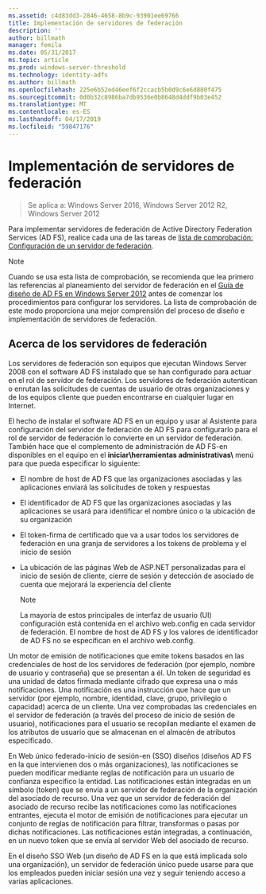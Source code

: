 ```yaml
---
ms.assetid: c4d83dd3-2846-4658-8b9c-93901ee69766
title: Implementación de servidores de federación
description: ''
author: billmath
manager: femila
ms.date: 05/31/2017
ms.topic: article
ms.prod: windows-server-threshold
ms.technology: identity-adfs
ms.author: billmath
ms.openlocfilehash: 225e6b52ed46eef6f2ccacb5b0d9c6e6d880f475
ms.sourcegitcommit: 0d0b32c8986ba7db9536e0b8648d4ddf9b03e452
ms.translationtype: MT
ms.contentlocale: es-ES
ms.lasthandoff: 04/17/2019
ms.locfileid: "59847176"
---
```

# <a name="deploying-federation-servers"></a>Implementación de servidores de federación

>Se aplica a: Windows Server 2016, Windows Server 2012 R2, Windows Server 2012

Para implementar servidores de federación de Active Directory Federation Services \(AD FS\), realice cada una de las tareas de [lista de comprobación: Configuración de un servidor de federación](Checklist--Setting-Up-a-Federation-Server.md).  
  
> [!NOTE]  
> Cuando se usa esta lista de comprobación, se recomienda que lea primero las referencias al planeamiento del servidor de federación en el [Guía de diseño de AD FS en Windows Server 2012](https://technet.microsoft.com/library/dd807036.aspx) antes de comenzar los procedimientos para configurar los servidores. La lista de comprobación de este modo proporciona una mejor comprensión del proceso de diseño e implementación de servidores de federación.  
  
## <a name="about-federation-servers"></a>Acerca de los servidores de federación  
Los servidores de federación son equipos que ejecutan Windows Server 2008 con el software AD FS instalado que se han configurado para actuar en el rol de servidor de federación. Los servidores de federación autentican o enrutan las solicitudes de cuentas de usuario de otras organizaciones y de los equipos cliente que pueden encontrarse en cualquier lugar en Internet.  
  
El hecho de instalar el software AD FS en un equipo y usar al Asistente para configuración del servidor de federación de AD FS para configurarlo para el rol de servidor de federación lo convierte en un servidor de federación. También hace que el complemento de administración de AD FS\-en disponibles en el equipo en el **iniciar\\herramientas administrativas\\**  menú para que pueda especificar lo siguiente:  
  
-   El nombre de host de AD FS que las organizaciones asociadas y las aplicaciones enviará las solicitudes de token y respuestas  
  
-   El identificador de AD FS que las organizaciones asociadas y las aplicaciones se usará para identificar el nombre único o la ubicación de su organización  
  
-   El token\-firma de certificado que va a usar todos los servidores de federación en una granja de servidores a los tokens de problema y el inicio de sesión  
  
-   La ubicación de las páginas Web de ASP.NET personalizadas para el inicio de sesión de cliente, cierre de sesión y detección de asociado de cuenta que mejorará la experiencia del cliente  
  
    > [!NOTE]  
    > La mayoría de estos principales de interfaz de usuario \(UI\) configuración está contenida en el archivo web.config en cada servidor de federación. El nombre de host de AD FS y los valores de identificador de AD FS no se especifican en el archivo web.config.  
  
Un motor de emisión de notificaciones que emite tokens basados en las credenciales de host de los servidores de federación \(por ejemplo, nombre de usuario y contraseña\) que se presentan a él. Un token de seguridad es una unidad de datos firmada mediante cifrado que expresa una o más notificaciones. Una notificación es una instrucción que hace que un servidor \(por ejemplo, nombre, identidad, clave, grupo, privilegio o capacidad\) acerca de un cliente. Una vez comprobadas las credenciales en el servidor de federación \(a través del proceso de inicio de sesión de usuario\), notificaciones para el usuario se recopilan mediante el examen de los atributos de usuario que se almacenan en el almacén de atributos especificado.  
  
En Web único federado\-inicio de sesión\-en \(SSO\) diseños \(diseños AD FS en la que intervienen dos o más organizaciones\), las notificaciones se pueden modificar mediante reglas de notificación para un usuario de confianza específico la entidad. Las notificaciones están integradas en un símbolo (token) que se envía a un servidor de federación de la organización del asociado de recurso. Una vez que un servidor de federación del asociado de recurso recibe las notificaciones como las notificaciones entrantes, ejecuta el motor de emisión de notificaciones para ejecutar un conjunto de reglas de notificación para filtrar, transformas o pasas por dichas notificaciones. Las notificaciones están integradas, a continuación, en un nuevo token que se envía al servidor Web del asociado de recurso.  
  
En el diseño SSO Web \(un diseño de AD FS en la que está implicada solo una organización\), un servidor de federación único puede usarse para que los empleados pueden iniciar sesión una vez y seguir teniendo acceso a varias aplicaciones.  
  
